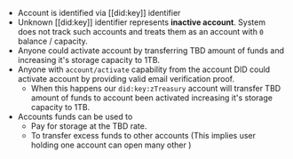 - Account is identified via [[did:key]] identifier
- Unknown [[did:key]] identifier represents **inactive account**. System does not track such accounts and treats them as an account with `0` balance / capacity.
- Anyone could activate account by transferring TBD amount of funds and increasing it's storage capacity to 1TB.
- Anyone with `account/activate` capability from the account DID could activate account by providing valid email verification proof.
	- When this happens our `did:key:zTreasury` account will transfer TBD amount of funds to account been activated increasing it's storage capacity to 1TB.
- Accounts funds can be used to
	- Pay for storage at the TBD rate.
	- To transfer excess funds to other accounts (This implies user holding one account can open many other )